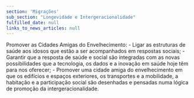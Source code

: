 ```yaml
---
section: 'Migrações'
sub_section: "Longevidade e Intergeracionalidade"
fulfilled_date: null
links_to_news_articles: null
---
```


Promover as Cidades Amigas do Envelhecimento: - Ligar as estruturas de saúde aos idosos que estão a ser acompanhados em respostas sociais; - Garantir que a resposta de saúde e social são integradas com as novas possibilidades que a tecnologia, os dados e a inovação em saúde hoje têm para nos oferecer; - Promover uma cidade amiga do envelhecimento em que os edifícios e espaços exteriores, os transportes e a mobilidade, a habitação e a participação social são desenhadas e pensadas numa lógica de promoção da intergeracionalidade.